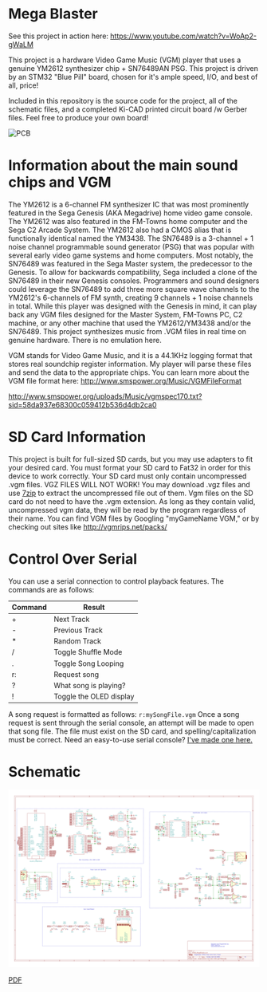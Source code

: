 # Mega Blaster

See this project in action here: https://www.youtube.com/watch?v=WoAp2-gWaLM

This project is a hardware Video Game Music (VGM) player that uses a genuine YM2612 synthesizer chip + SN76489AN PSG. 
This project is driven by an STM32 "Blue Pill" board, chosen for it's ample speed, I/O, and best of all, price!

Included in this repository is the source code for the project, all of the schematic files, and a completed 
Ki-CAD printed circuit board /w Gerber files. Feel free to produce your own board!

![PCB](http://www.aidanlawrence.com/wp-content/uploads/2018/05/Thumbnail-1024x576.jpg)

# Information about the main sound chips and VGM

The YM2612 is a 6-channel FM synthesizer IC that was most prominently featured in the Sega Genesis (AKA Megadrive) home video game console. The YM2612 was also featured in the FM-Towns home computer and the Sega C2 Arcade System.
The YM2612 also had a CMOS alias that is functionally identical named the YM3438.
The SN76489 is a 3-channel + 1 noise channel programmable sound generator (PSG) that was popular with several early video game systems and home computers.
Most notably, the SN76489 was featured in the Sega Master system, the predecessor to the Genesis. To allow for backwards compatibility, Sega included a clone of the SN76489 in their new Genesis consoles.
Programmers and sound designers could leverage the SN76489 to add three more square wave channels to the YM2612's 6-channels of FM synth, creating 9 channels + 1 noise channels in total.
While this player was designed with the Genesis in mind, it can play back any VGM files designed for the Master System, FM-Towns PC, C2 machine, or any other machine that used the YM2612/YM3438 and/or the SN76489.
This project synthesizes music from .VGM files in real time on genuine hardware. There is no emulation here.

VGM stands for Video Game Music, and it is a 44.1KHz logging format that stores real soundchip register information. My player will parse these files and send the data to the appropriate chips. You can learn more about the VGM file format here: http://www.smspower.org/Music/VGMFileFormat

http://www.smspower.org/uploads/Music/vgmspec170.txt?sid=58da937e68300c059412b536d4db2ca0

# SD Card Information
This project is built for full-sized SD cards, but you may use adapters to fit your desired card. You must format your SD card to Fat32 in order for this device to work correctly. Your SD card must only contain uncompressed .vgm files. VGZ FILES WILL NOT WORK! You may download .vgz files and use [7zip](http://www.7-zip.org/download.html) to extract the uncompressed file out of them. Vgm files on the SD card do not need to have the .vgm extension. As long as they contain valid, uncompressed vgm data, they will be read by the program regardless of their name.
You can find VGM files by Googling "myGameName VGM," or by checking out sites like http://vgmrips.net/packs/

# Control Over Serial
You can use a serial connection to control playback features. The commands are as follows:

Command | Result
------------ | -------------
\+ | Next Track
\- | Previous Track
\* | Random Track
\/ | Toggle Shuffle Mode
\. | Toggle Song Looping
r: | Request song
? | What song is playing?
\! | Toggle the OLED display

A song request is formatted as follows: ```r:mySongFile.vgm```
Once a song request is sent through the serial console, an attempt will be made to open that song file. The file must exist on the SD card, and spelling/capitalization must be correct.
Need an easy-to-use serial console? [I've made one here.](https://github.com/AidanHockey5/OpenArduinoSerialConsole)

# Schematic
![Schematic](https://raw.githubusercontent.com/AidanHockey5/STM32_VGM_Player_YM2612_SN76489/master/Schematics/STM32_MegaBlaster/STM32_MegaBlaster.png)

[PDF](https://github.com/AidanHockey5/STM32_VGM_Player_YM2612_SN76489/raw/master/Schematics/STM32_MegaBlaster/STM32_MegaBlaster.pdf)
